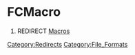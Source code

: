 # FCMacro

1.  REDIRECT [Macros](Macros.md)



[Category:Redirects](Category:Redirects.md) [Category:File\_Formats](Category:File_Formats.md)
